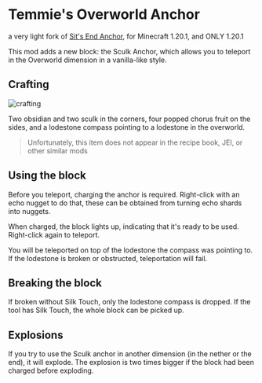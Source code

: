 # Temmie's Overworld Anchor

a very light fork of [Sit's End Anchor](https://github.com/timas130/SitsEndAnchor), for Minecraft 1.20.1, and ONLY 1.20.1

This mod adds a new block: the Sculk Anchor, which allows you to teleport in the Overworld dimension in a vanilla-like style.

## Crafting

![crafting](https://github.com/user-attachments/assets/b9294da1-23b7-4fbf-915c-516d137b1803)

Two obsidian and two sculk in the corners, four popped chorus fruit on the sides, and a lodestone compass pointing to a lodestone in the overworld.

> Unfortunately, this item does not appear in the recipe book, JEI, or other similar mods

## Using the block

Before you teleport, charging the anchor is required. Right-click with an echo nugget to do that, these can be obtained from turning echo shards into nuggets.

When charged, the block lights up, indicating that it's ready to be used. Right-click again to teleport.

You will be teleported on top of the lodestone the compass was pointing to.
If the lodestone is broken or obstructed, teleportation will fail.

## Breaking the block

If broken without Silk Touch, only the lodestone compass is dropped.
If the tool has Silk Touch, the whole block can be picked up.

## Explosions

If you try to use the Sculk anchor in another dimension (in the nether or the end), it will explode.
The explosion is two times bigger if the block had been charged before exploding.
